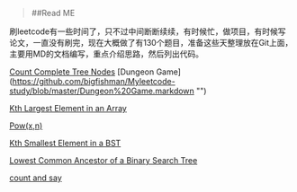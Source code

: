 >##Read ME

<div>刷leetcode有一些时间了，只不过中间断断续续，有时候忙，做项目，有时候写论文，一直没有刷完，现在大概做了有130个题目，准备这些天整理放在Git上面，主要用MD的文档编写，重点介绍思路，然后列出代码。

[Count Complete Tree Nodes](https://github.com/bigfishman/Myleetcode-study/blob/master/Count%20Complete%20Tree%20Nodes.markdown "")
[Dungeon Game] (https://github.com/bigfishman/Myleetcode-study/blob/master/Dungeon%20Game.markdown "")

[Kth Largest Element in an Array ](https://github.com/bigfishman/Myleetcode-study/blob/master/Kth%20Largest%20Element%20in%20an%20Array.md "")

[Pow(x,n)](https://github.com/bigfishman/Myleetcode-study/blob/master/Pow(x%2Cn).markdown "")

[Kth Smallest Element in a BST](https://github.com/bigfishman/Myleetcode-study/blob/master/Kth%20Smallest%20Element%20in%20a%20BST.markdown "")

[Lowest Common Ancestor of a Binary Search Tree](https://github.com/bigfishman/Myleetcode-study/blob/master/Lowest%20Common%20Ancestor%20of%20a%20Binary%20Search%20Tree.m "")

[count and say](https://github.com/bigfishman/Myleetcode-study/blob/master/count%20and%20say.markdown "")
